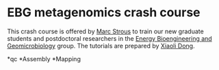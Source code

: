 # EBG metagenomics crash course
This crash course is offered by [Marc Strous](https://www.ucalgary.ca/labs/ebg/people/marc-strous) to train our new graduate students and postdoctoral researchers in the [Energy Bioengineering and Geomicrobiology](https://www.ucalgary.ca/labs/ebg) group. The tutorials are prepared by [Xiaoli Dong](https://www.ucalgary.ca/labs/ebg/people/xiaoli-dong).

*qc
*Assembly
*Mapping
   
